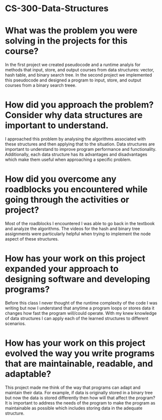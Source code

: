 # CS-300-Data-Structures

# What was the problem you were solving in the projects for this course?
In the first project we created pseudocode and a runtime analyis for methods that input, store, and output courses from data structures: vector, hash table, and binary search tree. In the second project we implemented this pseudocode and designed a program to input, store, and output courses from a binary search treee.

# How did you approach the problem? Consider why data structures are important to understand.
I approached this problem by analysing the algorithms associated with these structures and then applying that to the situation. Data structures are important to understand to improve program performance and functionality. Additionally, each data structure has its advantages and disadvantages which make them useful when approaching a specific problem.

# How did you overcome any roadblocks you encountered while going through the activities or project?
Most of the roadblocks I encountered I was able to go back in the textbook and analyze the algorithms. The videos for the hash and binary tree assignments were particularly helpful when trying to implement the node aspect of these structures.

# How has your work on this project expanded your approach to designing software and developing programs?
Before this class I never thought of the runtime complexity of the code I was writing but now I understand that anytime a program loops or stores data it changes how fast the program will/could operate. With my knew knowledge of data structures I can apply each of the learned structures to different scenarios.

# How has your work on this project evolved the way you write programs that are maintainable, readable, and adaptable?
This project made me think of the way that programs can adapt and maintain their data. For example, if data is originally stored in a binary tree but now the data is stored differently then how will that affect the program? It is important to address the needs of the program to make the program as maintainable as possible which includes storing data in the adequate structure.
